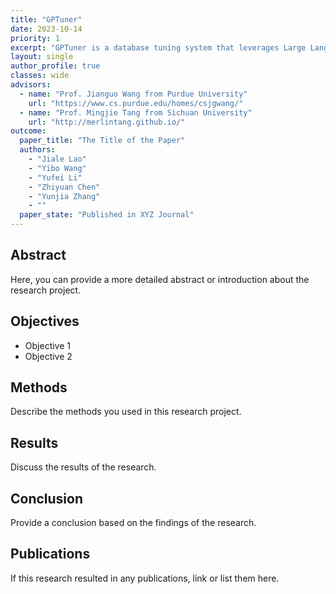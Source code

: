 ```yaml
---
title: "GPTuner"
date: 2023-10-14
priority: 1
excerpt: "GPTuner is a database tuning system that leverages Large Language Model to handle domain knowledge and then enhance knob tuning procedure"
layout: single
author_profile: true
classes: wide
advisors:
  - name: "Prof. Jianguo Wang from Purdue University"
    url: "https://www.cs.purdue.edu/homes/csjgwang/"
  - name: "Prof. Mingjie Tang from Sichuan University"
    url: "http://merlintang.github.io/"
outcome:
  paper_title: "The Title of the Paper"
  authors: 
    - "Jiale Lao"
    - "Yibo Wang"
    - "Yufei Li"
    - "Zhiyuan Chen"
    - "Yunjia Zhang"
    - ""
  paper_state: "Published in XYZ Journal"
---
```



## Abstract

Here, you can provide a more detailed abstract or introduction about the research project.

## Objectives

- Objective 1
- Objective 2

## Methods

Describe the methods you used in this research project.

## Results

Discuss the results of the research.

## Conclusion

Provide a conclusion based on the findings of the research.

## Publications

If this research resulted in any publications, link or list them here.
